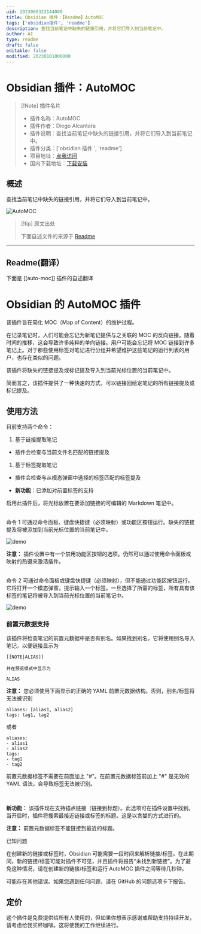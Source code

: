 ```yaml
---
uid: 2023080322144080
title: Obsidian 插件：【Readme】AutoMOC
tags: ['obsidian插件', 'readme']
description: 查找当前笔记中缺失的链接引用，并将它们导入到当前笔记中。
author: AI
type: readme
draft: false
editable: false
modified: 20230101000000
---
```


# Obsidian 插件：AutoMOC

> [!Note] 插件名片
> - 插件名称：AutoMOC
> - 插件作者：Diego Alcantara
> - 插件说明：查找当前笔记中缺失的链接引用，并将它们导入到当前笔记中。
> - 插件分类：['obsidian 插件 ', 'readme']
> - 项目地址：[点我访问](https://github.com/dalcantara7/obsidian-auto-moc)
> - 国内下载地址：[下载安装](https://pkmer.cn/products/plugin/pluginMarket/?auto-moc)

## 概述

查找当前笔记中缺失的链接引用，并将它们导入到当前笔记中。

![AutoMOC](https://cdn.pkmer.cn/covers/auto-moc.gif!pkmer)

> [!tip] 原文出处
>
>下面自述文件的来源于 [Readme](https://ghproxy.net/https://raw.githubusercontent.com/dalcantara7/obsidian-auto-moc/master/README.md)
>

---

## Readme(翻译）

下面是 [[auto-moc]] 插件的自述翻译

# Obsidian 的 AutoMOC 插件

该插件旨在简化 MOC（Map of Content）的维护过程。

在记录笔记时，人们可能会忘记为新笔记提供与之关联的 MOC 的反向链接。随着时间的推移，这会导致许多纯粹的单向链接。用户可能会忘记将 MOC 链接到许多笔记上。对于那些使用标签对笔记进行分组并希望维护这些笔记的运行列表的用户，也存在类似的问题。

该插件将缺失的链接提及或标记提及导入到当前光标位置的当前笔记中。

简而言之，该插件提供了一种快速的方式，可以链接回给定笔记的所有链接提及或标记提及。

## 使用方法

目前支持两个命令：<br>

1. 基于链接提取笔记

- 插件会检查与当前文件名匹配的链接提及

1. 基于标签提取笔记

- 插件会检查与从模态弹窗中选择的标签匹配的标签提及

* **新功能**：已添加对前置标签的支持

启用此插件后，将光标放置在要添加链接的可编辑的 Markdown 笔记中。

<br>
命令 1 可通过命令面板、键盘快捷键（必须映射）或功能区按钮运行。缺失的链接提及将被添加到当前光标位置的当前笔记中。

![demo](assets/auto-moc-demo.gif)

**注意：** 插件设置中有一个禁用功能区按钮的选项。仍然可以通过使用命令面板或映射的热键来激活插件。

<br>
命令 2 可通过命令面板或键盘快捷键（必须映射），但不能通过功能区按钮运行。它将打开一个模态弹窗，提示输入一个标签。一旦选择了所需的标签，所有具有该标签的笔记将被导入到当前光标位置的当前笔记中。

![demo](assets/modal-demo.gif)

### 前置元数据支持

该插件将检查笔记的前置元数据中是否有别名。如果找到别名，它将使用别名导入笔记，以便链接显示为

```
[[NOTE|ALIAS]]

并在预览模式中显示为

ALIAS
```

**注意：** 您必须使用下面显示的正确的 YAML 前置元数据结构。否则，别名/标签将无法被识别

```
aliases: [alias1, alias2]
tags: tag1, tag2
```

或者

```
aliases:
- alias1
- alias2
tags:
- tag1
- tag2
```

前置元数据标签不需要在前面加上 "#"。在前置元数据标签前加上 "#" 是无效的 YAML 语法，会导致标签无法被识别。

<br>

**新功能：** 该插件现在支持锚点链接（链接到标题）。此选项可在插件设置中找到。当开启时，插件将搜索最接近链接或标签的标题。这是以贪婪的方式进行的。

**注意：** 前置元数据标签不能链接到最近的标题。

已知问题

在创建新的链接或标签时，Obsidian 可能需要一段时间来解析链接/标签。在此期间，新的链接/标签可能对插件不可见，并且插件将报告“未找到新链接”。为了避免这种情况，请在创建新的链接/标签和运行 AutoMOC 插件之间等待几秒钟。

可能存在其他错误。如果您遇到任何问题，请在 GitHub 的问题选项卡下报告。

## 定价

这个插件是免费提供给所有人使用的，但如果你想表示感谢或帮助支持持续开发，请考虑给我买杯咖啡。这将使我的工作继续进行。
